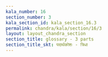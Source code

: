 ```yaml
---
kala_number: 16
section_number: 3
kala_section_id: kala_section_16.3
permalink: chandra/kala/section/16/3
layout: layout_chandra_section
section_title: glossary - 3 parts
section_title_skt: पदार्थकोशः - त्रिधा
---
```


